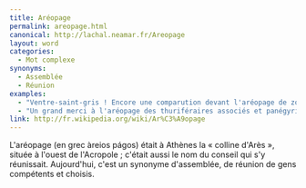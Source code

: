 ```yaml
---
title: Aréopage
permalink: areopage.html
canonical: http://lachal.neamar.fr/Areopage
layout: word
categories:
  - Mot complexe
synonyms:
  - Assemblée
  - Réunion
examples:
  - "Ventre-saint-gris ! Encore une comparution devant l'aréopage de zoïlescoercitifs à tendance acrimonieuse ?"
  - "Un grand merci à l'aréopage des thuriféraires associés et panégyristes associés !!!"
link: http://fr.wikipedia.org/wiki/Ar%C3%A9opage
---
```


L'aréopage (en grec àreios págos) était à Athènes la « colline d'Arès », située à l'ouest de l'Acropole ; c'était aussi le nom du conseil qui s'y réunissait.
Aujourd'hui, c'est un synonyme d'assemblée, de réunion de gens compétents et choisis.

